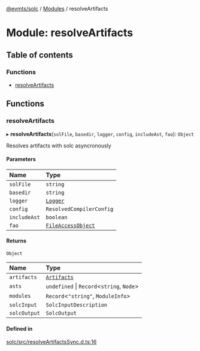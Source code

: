 [@evmts/solc](../README.md) / [Modules](../modules.md) / resolveArtifacts

# Module: resolveArtifacts

## Table of contents

### Functions

- [resolveArtifacts](resolveArtifacts.md#resolveartifacts)

## Functions

### resolveArtifacts

▸ **resolveArtifacts**(`solFile`, `basedir`, `logger`, `config`, `includeAst`, `fao`): `Object`

Resolves artifacts with solc asyncronously

#### Parameters

| Name | Type |
| :------ | :------ |
| `solFile` | `string` |
| `basedir` | `string` |
| `logger` | [`Logger`](types.md#logger) |
| `config` | `ResolvedCompilerConfig` |
| `includeAst` | `boolean` |
| `fao` | [`FileAccessObject`](types.md#fileaccessobject) |

#### Returns

`Object`

| Name | Type |
| :------ | :------ |
| `artifacts` | [`Artifacts`](types.md#artifacts) |
| `asts` | `undefined` \| `Record`<`string`, `Node`\> |
| `modules` | `Record`<``"string"``, `ModuleInfo`\> |
| `solcInput` | `SolcInputDescription` |
| `solcOutput` | `SolcOutput` |

#### Defined in

[solc/src/resolveArtifactsSync.d.ts:16](https://github.com/evmts/evmts-monorepo/blob/main/bundler/solc/src/resolveArtifactsSync.d.ts#L16)

